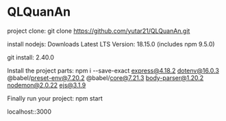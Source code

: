 # QLQuanAn

project clone: git clone https://github.com/yutar21/QLQuanAn.git

install nodejs: Downloads
Latest LTS Version: 18.15.0 (includes npm 9.5.0)

git install: 2.40.0

Install the project parts: npm i --save-exact express@4.18.2 dotenv@16.0.3 @babel/preset-env@7.20.2 @babel/core@7.21.3 body-parser@1.20.2 nodemon@2.0.22 ejs@3.1.9

Finally run your project:  npm start

localhost::3000
